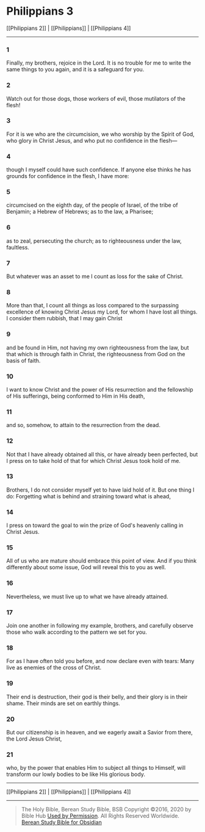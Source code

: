 # Philippians 3

[[Philippians 2]] | [[Philippians]] | [[Philippians 4]]

---

### 1
Finally, my brothers, rejoice in the Lord. It is no trouble for me to write the same things to you again, and it is a safeguard for you.

### 2
Watch out for those dogs, those workers of evil, those mutilators of the flesh!

### 3
For it is we who are the circumcision, we who worship by the Spirit of God, who glory in Christ Jesus, and who put no confidence in the flesh—

### 4
though I myself could have such confidence. If anyone else thinks he has grounds for confidence in the flesh, I have more:

### 5
circumcised on the eighth day, of the people of Israel, of the tribe of Benjamin; a Hebrew of Hebrews; as to the law, a Pharisee;

### 6
as to zeal, persecuting the church; as to righteousness under the law, faultless.

### 7
But whatever was an asset to me I count as loss for the sake of Christ.

### 8
More than that, I count all things as loss compared to the surpassing excellence of knowing Christ Jesus my Lord, for whom I have lost all things. I consider them rubbish, that I may gain Christ

### 9
and be found in Him, not having my own righteousness from the law, but that which is through faith in Christ, the righteousness from God on the basis of faith.

### 10
I want to know Christ and the power of His resurrection and the fellowship of His sufferings, being conformed to Him in His death,

### 11
and so, somehow, to attain to the resurrection from the dead.

### 12
Not that I have already obtained all this, or have already been perfected, but I press on to take hold of that for which Christ Jesus took hold of me.

### 13
Brothers, I do not consider myself yet to have laid hold of it. But one thing I do: Forgetting what is behind and straining toward what is ahead,

### 14
I press on toward the goal to win the prize of God's heavenly calling in Christ Jesus.

### 15
All of us who are mature should embrace this point of view. And if you think differently about some issue, God will reveal this to you as well.

### 16
Nevertheless, we must live up to what we have already attained.

### 17
Join one another in following my example, brothers, and carefully observe those who walk according to the pattern we set for you.

### 18
For as I have often told you before, and now declare even with tears: Many live as enemies of the cross of Christ.

### 19
Their end is destruction, their god is their belly, and their glory is in their shame. Their minds are set on earthly things.

### 20
But our citizenship is in heaven, and we eagerly await a Savior from there, the Lord Jesus Christ,

### 21
who, by the power that enables Him to subject all things to Himself, will transform our lowly bodies to be like His glorious body.

---

[[Philippians 2]] | [[Philippians]] | [[Philippians 4]]

---

> The Holy Bible, Berean Study Bible, BSB
> Copyright &copy;2016, 2020 by Bible Hub
> [Used by Permission](https://berean.bible/terms.htm). All Rights Reserved Worldwide.
> [Berean Study Bible for Obsidian](https://github.com/gapmiss/berean-study-bible-for-obsidian)

